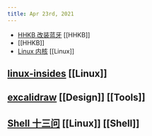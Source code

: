```yaml
---
title: Apr 23rd, 2021
---
```


- [HHKB 改装蓝牙](https://item.taobao.com/item.htm?ut_sk=1.XuYgrUUpsckDAC/RangcbNbI_21380790_1619142623974.Copy.1&id=590221409485&sourceType=item&price=25-998&suid=8FC31DCC-57D1-453F-ACCC-854C6CEC3FA6&shareUniqueId=9343619468&un=f9d55007b45179d28753959434844319&share_crt_v=1&spm=a2159r.13376460.0.0&sp_tk=SW8yVVgyT2g3QlQ=&cpp=1&shareurl=true&short_name=h.4KzPdtc&bxsign=scdvPHcTpYIEjZm-WXZQbOOEP9z2nN4UbgQfa8DvuOqPAhQLHBXltOKdwJYY3r10DXJlvgFZyI0d2M5DBntGb3JXsB06-OoiYq-SA9CoijxoMY&sm=291c21&app=chrome)  [[HHKB]]
- [](https://ydkb.io/help/#/kb-mods/hhkb-ble?id=%e8%93%9d%e7%89%99%e9%85%8d%e5%af%b9)[[HHKB]]
- [Linux 内核](https://xinqiu.gitbooks.io/linux-insides-cn/content/index.html)  [[Linux]]
## [linux-insides](https://0xax.gitbooks.io/linux-insides/content/) [[Linux]]
## [excalidraw](https://excalidraw.com/) [[Design]] [[Tools]]
## [Shell 十三问](http://bbs.chinaunix.net/thread-218853-1-1.html) [[Linux]] [[Shell]]